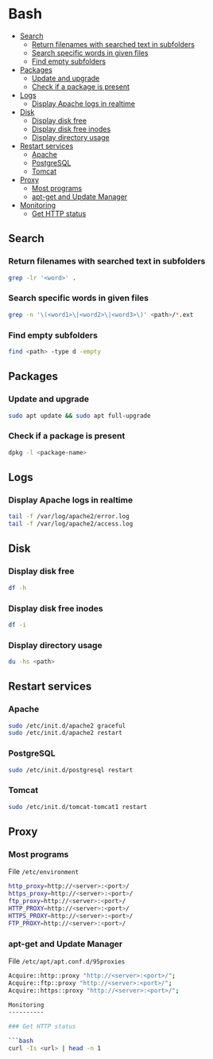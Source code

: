 Bash
====

* [Search](#search)
    * [Return filenames with searched text in subfolders](#return-filenames-with-searched-text-in-subfolders)
    * [Search specific words in given files](#search-specific-words-in-given-files)
    * [Find empty subfolders](#find-empty-subfolders)
* [Packages](#packages)
    * [Update and upgrade](#update-and-upgrade)
    * [Check if a package is present](#check-if-a-package-is-present)
* [Logs](#logs)
    * [Display Apache logs in realtime](#display-apache-logs-in-realtime)
* [Disk](#disk)
    * [Display disk free](#display-disk-free)
    * [Display disk free inodes](#display-disk-free-inodes)
    * [Display directory usage](#display-directory-usage)
* [Restart services](#restart-services)
    * [Apache](#apache)
    * [PostgreSQL](#postgresql)
    * [Tomcat](#tomcat)
* [Proxy](#proxy)
    * [Most programs](#most-programs)
    * [apt-get and Update Manager](#apt-get-and-update-manager)
* [Monitoring](#monitoring)
    * [Get HTTP status](#get-http-status)

Search
------

### Return filenames with searched text in subfolders

```bash
grep -lr '<word>' .
```

### Search specific words in given files

```bash
grep -n '\(<word1>\|<word2>\|<word3>\)' <path>/*.ext
```

### Find empty subfolders

```bash
find <path> -type d -empty
```

Packages
--------

### Update and upgrade

```bash
sudo apt update && sudo apt full-upgrade
```

### Check if a package is present

```bash
dpkg -l <package-name>
```

Logs
----

### Display Apache logs in realtime

```bash
tail -f /var/log/apache2/error.log
tail -f /var/log/apache2/access.log
```

Disk
----

### Display disk free

```bash
df -h
```

### Display disk free inodes

```bash
df -i
```

### Display directory usage

```bash
du -hs <path>
```

Restart services
----------------

### Apache

```bash
sudo /etc/init.d/apache2 graceful
sudo /etc/init.d/apache2 restart
```

### PostgreSQL

```bash
sudo /etc/init.d/postgresql restart
```

### Tomcat

```bash
sudo /etc/init.d/tomcat-tomcat1 restart
```

Proxy
-----

### Most programs

File `/etc/environment`

```bash
http_proxy=http://<server>:<port>/
https_proxy=http://<server>:<port>/
ftp_proxy=http://<server>:<port>/
HTTP_PROXY=http://<server>:<port>/
HTTPS_PROXY=http://<server>:<port>/
FTP_PROXY=http://<server>:<port>/
```

### apt-get and Update Manager

File `/etc/apt/apt.conf.d/95proxies`

```bash
Acquire::http::proxy "http://<server>:<port>/";
Acquire::ftp::proxy "http://<server>:<port>/";
Acquire::https::proxy "http://<server>:<port>/";

Monitoring
----------

### Get HTTP status

```bash
curl -Is <url> | head -n 1
```
